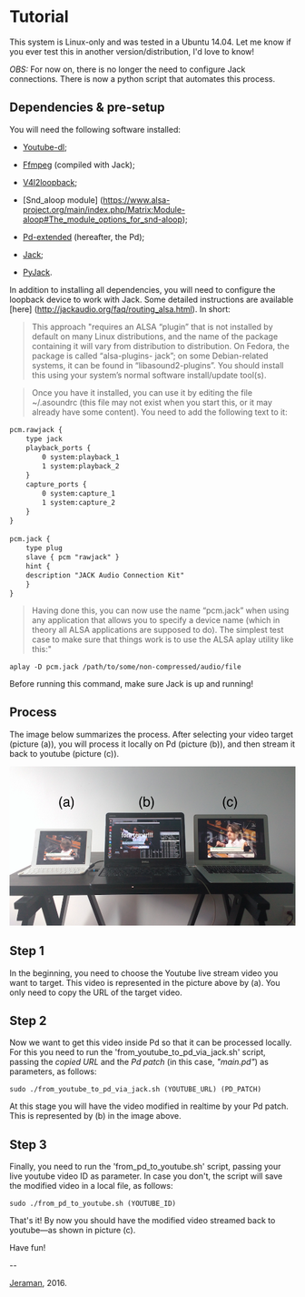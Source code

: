 # Tutorial

This system is Linux-only and was tested in a Ubuntu 14.04. Let me know if you ever test this in another version/distribution, I'd love to know!

*OBS:* For now on, there is no longer the need to configure Jack connections. There is now a python script that automates this process.

## Dependencies & pre-setup
You will need the following software installed:
- [Youtube-dl](https://rg3.github.io/youtube-dl/);

- [Ffmpeg](https://ffmpeg.org/) (compiled with Jack);

- [V4l2loopback](https://github.com/umlaeute/v4l2loopback);

- [Snd_aloop module] (https://www.alsa-project.org/main/index.php/Matrix:Module-aloop#The_module_options_for_snd-aloop);

- [Pd-extended](https://puredata.info) (hereafter, the Pd);

- [Jack](http://jackaudio.org/);

- [PyJack](http://jackclient-python.readthedocs.io).

In addition to installing all dependencies, you will need to configure the loopback device to work with Jack. Some detailed instructions are available [here] (http://jackaudio.org/faq/routing_alsa.html). In short:

> This approach "requires an ALSA “plugin” that is not installed by default on many Linux distributions, and the name of the package containing it will vary from distribution to distribution. On Fedora, the package is called “alsa-plugins- jack”; on some Debian-related systems, it can be found in “libasound2-plugins”. You should install this using your system’s normal software install/update tool(s).

> Once you have it installed, you can use it by editing the file ~/.asoundrc (this file may not exist when you start this, or it may already have some content). You need to add the following text to it:

```
pcm.rawjack {
    type jack
    playback_ports {
        0 system:playback_1
        1 system:playback_2
    }
    capture_ports {
        0 system:capture_1
        1 system:capture_2
    }
}

pcm.jack {
    type plug
    slave { pcm "rawjack" }
    hint {
 	description "JACK Audio Connection Kit"
    }
}
```

> Having done this, you can now use the name “pcm.jack” when using any application that allows you to specify a device name (which in theory all ALSA applications are supposed to do). The simplest test case to make sure that things work is to use the ALSA aplay utility like this:"

```
aplay -D pcm.jack /path/to/some/non-compressed/audio/file
```

Before running this command, make sure Jack is up and running!

## Process
The image below summarizes the process. After selecting your video target (picture (a)), you will process it locally on Pd (picture (b)), and then stream it back to youtube (picture (c)).

![Setup](setup.png)

## Step 1
In the beginning, you need to choose the Youtube live stream video you want to target. This video is represented in the picture above by (a). You only need to copy the URL of the target video.

## Step 2
Now we want to get this video inside Pd so that it can be processed locally. For this you need to run the 'from_youtube_to_pd_via_jack.sh' script, passing the _copied URL_ and the _Pd patch_ (in this case, _"main.pd"_) as parameters, as follows:

```
sudo ./from_youtube_to_pd_via_jack.sh (YOUTUBE_URL) (PD_PATCH)
```

At this stage you will have the video modified in realtime by your Pd patch. This is represented by (b) in the image above.

## Step 3
Finally, you need to run the 'from_pd_to_youtube.sh' script, passing your live youtube video ID as parameter. In case you don't, the script will save the modified video in a local file, as follows:

```
sudo ./from_pd_to_youtube.sh (YOUTUBE_ID)
```

That's it! By now you should have the modified video streamed back to youtube—as shown in picture (c).

Have fun!

--

[Jeraman](https://jeraman.info), 2016.
